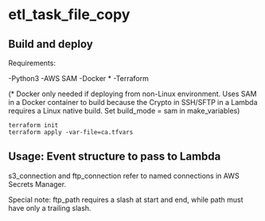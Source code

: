 # etl_task_file_copy

## Build and deploy
Requirements:

-Python3
-AWS SAM
-Docker *
-Terraform

(* Docker only needed if deploying from non-Linux environment. Uses SAM in a Docker container to build 
because the Crypto in SSH/SFTP in a Lambda requires a Linux native build.
Set build_mode = sam in make_variables)

```
terraform init
terraform apply -var-file=ca.tfvars
```

## Usage: Event structure to pass to Lambda

s3_connection and ftp_connection refer to named connections in AWS Secrets Manager.

Special note: ftp_path requires a slash at start and end, while path must have only a trailing slash.




